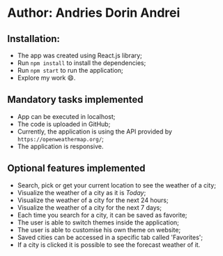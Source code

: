 # Author: Andries Dorin Andrei

## Installation: 
- The app was created using React.js library;
- Run `npm install` to install the dependencies;
- Run `npm start` to run the application;
- Explore my work 😄.

## Mandatory tasks implemented

- App can be executed in localhost;
- The code is uploaded in GitHub;
- Currently, the application is using the API provided by `https://openweathermap.org/`;
- The application is responsive.



## Optional features implemented

- Search, pick or get your current location to see the weather of a city;
- Visualize the weather of a city as it is *Today*;
- Visualize the weather of a city for the next 24 hours;
- Visualize the weather of a city for the next 7 days;
- Each time you search for a city, it can be saved as favorite;
- The user is able to switch themes inside the application;
- The user is able to customise his own theme on website;
- Saved cities can be accessed in a specific tab called 'Favorites';
- If a city is clicked it is possible to see the forecast weather of it.
